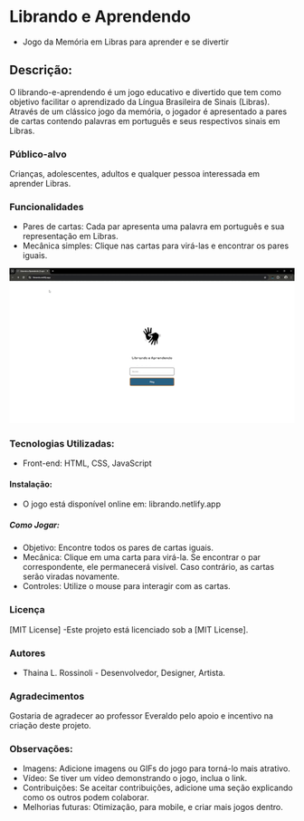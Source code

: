 # Librando e Aprendendo
 * Jogo da Memória em Libras para aprender e se divertir
## Descrição:
O librando-e-aprendendo é um jogo educativo e divertido que tem como objetivo facilitar o aprendizado da Língua Brasileira de Sinais (Libras). Através de um clássico jogo da memória, o jogador é apresentado a pares de cartas contendo palavras em português e seus respectivos sinais em Libras.
### Público-alvo
Crianças, adolescentes, adultos e qualquer pessoa interessada em aprender Libras.
### Funcionalidades
* Pares de cartas: Cada par apresenta uma palavra em português e sua representação em Libras.
* Mecânica simples: Clique nas cartas para virá-las e encontrar os pares iguais.

<img src="images/jogo.gif.gif">

### Tecnologias Utilizadas:
 * Front-end: HTML, CSS, JavaScript
#### Instalação:
 * O jogo está disponível online em: librando.netlify.app
##### Como Jogar:
 * Objetivo: Encontre todos os pares de cartas iguais.
 * Mecânica: Clique em uma carta para virá-la. Se encontrar o par correspondente, ele permanecerá visível. Caso contrário, as cartas serão viradas novamente.
 * Controles: Utilize o mouse para interagir com as cartas.
### Licença
[MIT License]
-Este projeto está licenciado sob a [MIT License].
### Autores
* Thaina L. Rossinoli - Desenvolvedor, Designer, Artista.

### Agradecimentos
Gostaria de agradecer ao professor Everaldo pelo apoio e incentivo na criação deste projeto.

### Observações:
* Imagens: Adicione imagens ou GIFs do jogo para torná-lo mais atrativo.
* Vídeo: Se tiver um vídeo demonstrando o jogo, inclua o link.
* Contribuições: Se aceitar contribuições, adicione uma seção explicando como os outros podem colaborar.
* Melhorias futuras: Otimização, para mobile, e criar mais jogos dentro.
